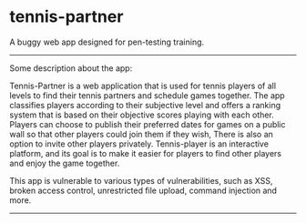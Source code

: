 # tennis-partner
A buggy web app designed for pen-testing training.

-----------------------------------------------

Some description about the app:

Tennis-Partner is a web application that is used for tennis players of all levels to find their tennis partners and schedule games together.
The app classifies players according to their subjective level and offers a ranking system that is based on their objective scores playing with each other. Players can choose to publish their preferred dates for games on a public wall so that other players could join them if they wish, There is also an option to invite other players privately.
Tennis-player is an interactive platform, and its goal is to make it easier for players to find other players and enjoy the game together. 

This app is vulnerable to various types of vulnerabilities, such as XSS, broken access control, unrestricted file upload, command injection and more.

------------------------------------------------


